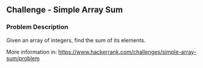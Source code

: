 ## Challenge - Simple Array Sum

### Problem Description
Given an array of integers, find the sum of its elements.

More information in: https://www.hackerrank.com/challenges/simple-array-sum/problem